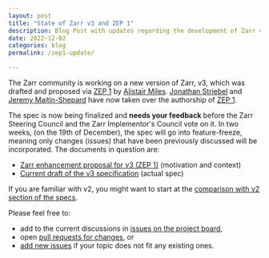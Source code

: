 ```yaml
---
layout: post
title: "State of Zarr v3 and ZEP 1"
description: Blog Post with updates regarding the development of Zarr v3
date: 2022-12-02
categories: blog
permalink: /zep1-update/

---
```


The Zarr community is working on a new version of Zarr, v3, which was drafted
and proposed via [ZEP 1] by [Alistair Miles]. [Jonathan Striebel] and
[Jeremy Maitin-Shepard] have now taken over the authorship of [ZEP 1].

The spec is now being finalized and **needs your feedback** before the Zarr
Steering Council and the Zarr Implementor's Council vote on it. In two weeks,
(on the 19th of December), the spec will go into feature-freeze, meaning only
changes (issues) that have been previously discussed will be incorporated. The
documents in question are:

* [Zarr enhancement proposal for v3 (ZEP 1)](https://zarr.dev/zeps/draft/ZEP0001.html) (motivation and context)
* [Current draft of the v3 specification](https://zarr-specs.readthedocs.io/en/latest/core/v3.0.html) (actual spec)

If you are familiar with v2, you might want to start at the
[comparison with v2 section of the specs](https://zarr-specs.readthedocs.io/en/latest/core/v3.0.html#comparison-with-zarr-v2).

Please feel free to:

* add to the current discussions in [issues on the project board](https://github.com/orgs/zarr-developers/projects/2/views/2),
* open [pull requests for changes](https://github.com/zarr-developers/zarr-specs/blob/main/docs/core/v3.0.rst), or
* [add new issues](https://github.com/zarr-developers/zarr-specs/issues/new) if your topic does not fit any existing ones.

[ZEP 1]: https://zarr.dev/zeps/draft/ZEP0001.html
[Alistair Miles]: https://github.com/alimanfoo
[Jonathan Striebel]: https://github.com/jstriebel
[Jeremy Maitin-Shepard]: https://github.com/jbms
